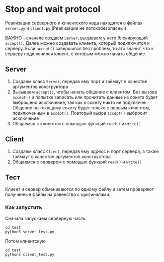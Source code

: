 # Stop and wait protocol

Реализации серверного и клиентского кода находятся
в файлах `server.py` и `client.py` (Реализации не потокобезопасны!)

ВАЖНО - сначала создаем `Server`, вызываем у него блокирующий `accept()`.
Далее можно создавать клиента, который подключится к серверу.
Если `accept()` завершился без проблем, то это значит, что к серверу
подключился клиент, с которым можно начать общение.

## Server

1. Создаем класс `Server`,
передав ему порт и таймаут в качестве аргументов конструктора
2. Вызываем `accept()`, чтобы начать общение с клиентом.
Без вызова `accept()` и попытке записать или прочитать данные
из сокета будет выброшено исключение, так как к сокету никто
не подключен. Общение по текущему сокету будет только с первым
клиентом, подключенным в `accept()`. Повторый вызов `accept()` выбросит исключение
3. Общаемся с клиентом с помощью функций `read()` и `write()`

## Client

1. Создаем класс `Client`, 
передав ему адресс и порт сервера, а также таймаут в качестве аргументов конструктора
2. Общаемся с сервером с помощью функций `read()` и `write()`

## Тест

Клиент и сервер обмениваются по одному файлу и затем проверяют 
полученные файлы на равенство с оригиналами.

### Как запустить

Сначала запускаем серверную часть
```shell
cd test
python3 server_test.py
```

Потом клиентскую
```shell
cd test
python3 client_test.py
```
